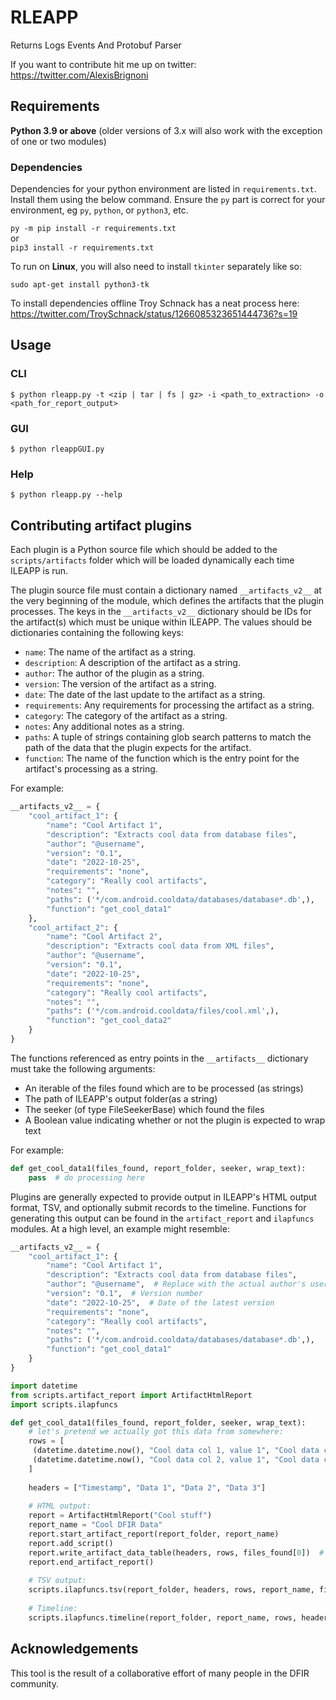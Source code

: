 # RLEAPP

Returns Logs Events And Protobuf Parser

If you want to contribute hit me up on twitter: https://twitter.com/AlexisBrignoni   

## Requirements

**Python 3.9 or above** (older versions of 3.x will also work with the exception of one or two modules)

### Dependencies

Dependencies for your python environment are listed in `requirements.txt`. Install them using the below command. Ensure the `py` part is correct for your environment, eg `py`, `python`, or `python3`, etc. 

`py -m pip install -r requirements.txt`  
or  
 `pip3 install -r requirements.txt`

To run on **Linux**, you will also need to install `tkinter` separately like so:

`sudo apt-get install python3-tk`

To install dependencies offline Troy Schnack has a neat process here:
https://twitter.com/TroySchnack/status/1266085323651444736?s=19

## Usage

### CLI

```
$ python rleapp.py -t <zip | tar | fs | gz> -i <path_to_extraction> -o <path_for_report_output>
```

### GUI

```
$ python rleappGUI.py 
```

### Help

```
$ python rleapp.py --help
```

## Contributing artifact plugins

Each plugin is a Python source file which should be added to the `scripts/artifacts` folder which will be loaded dynamically each time ILEAPP is run.

The plugin source file must contain a dictionary named `__artifacts_v2__` at the very beginning of the module, which defines the artifacts that the plugin processes. The keys in the `__artifacts_v2__` dictionary should be IDs for the artifact(s) which must be unique within ILEAPP. The values should be dictionaries containing the following keys:

- `name`: The name of the artifact as a string.
- `description`: A description of the artifact as a string.
- `author`: The author of the plugin as a string.
- `version`: The version of the artifact as a string.
- `date`: The date of the last update to the artifact as a string.
- `requirements`: Any requirements for processing the artifact as a string.
- `category`: The category of the artifact as a string.
- `notes`: Any additional notes as a string.
- `paths`: A tuple of strings containing glob search patterns to match the path of the data that the plugin expects for the artifact.
- `function`: The name of the function which is the entry point for the artifact's processing as a string.

For example:

```python
__artifacts_v2__ = {
    "cool_artifact_1": {
        "name": "Cool Artifact 1",
        "description": "Extracts cool data from database files",
        "author": "@username",
        "version": "0.1",
        "date": "2022-10-25",
        "requirements": "none",
        "category": "Really cool artifacts",
        "notes": "",
        "paths": ('*/com.android.cooldata/databases/database*.db',),
        "function": "get_cool_data1"
    },
    "cool_artifact_2": {
        "name": "Cool Artifact 2",
        "description": "Extracts cool data from XML files",
        "author": "@username",
        "version": "0.1",
        "date": "2022-10-25",
        "requirements": "none",
        "category": "Really cool artifacts",
        "notes": "",
        "paths": ('*/com.android.cooldata/files/cool.xml',),
        "function": "get_cool_data2"
    }
}
```

The functions referenced as entry points in the `__artifacts__` dictionary must take the following arguments:

* An iterable of the files found which are to be processed (as strings)
* The path of ILEAPP's output folder(as a string)
* The seeker (of type FileSeekerBase) which found the files
* A Boolean value indicating whether or not the plugin is expected to wrap text

For example:

```python
def get_cool_data1(files_found, report_folder, seeker, wrap_text):
    pass  # do processing here
```

Plugins are generally expected to provide output in ILEAPP's HTML output format, TSV, and optionally submit records to 
the timeline. Functions for generating this output can be found in the `artifact_report` and `ilapfuncs` modules. 
At a high level, an example might resemble:

```python
__artifacts_v2__ = {
    "cool_artifact_1": {
        "name": "Cool Artifact 1",
        "description": "Extracts cool data from database files",
        "author": "@username",  # Replace with the actual author's username or name
        "version": "0.1",  # Version number
        "date": "2022-10-25",  # Date of the latest version
        "requirements": "none",
        "category": "Really cool artifacts",
        "notes": "",
        "paths": ('*/com.android.cooldata/databases/database*.db',),
        "function": "get_cool_data1"
    }
}

import datetime
from scripts.artifact_report import ArtifactHtmlReport
import scripts.ilapfuncs

def get_cool_data1(files_found, report_folder, seeker, wrap_text):
    # let's pretend we actually got this data from somewhere:
    rows = [
     (datetime.datetime.now(), "Cool data col 1, value 1", "Cool data col 1, value 2", "Cool data col 1, value 3"),
     (datetime.datetime.now(), "Cool data col 2, value 1", "Cool data col 2, value 2", "Cool data col 2, value 3"),
    ]
    
    headers = ["Timestamp", "Data 1", "Data 2", "Data 3"]
    
    # HTML output:
    report = ArtifactHtmlReport("Cool stuff")
    report_name = "Cool DFIR Data"
    report.start_artifact_report(report_folder, report_name)
    report.add_script()
    report.write_artifact_data_table(headers, rows, files_found[0])  # assuming only the first file was processed
    report.end_artifact_report()
    
    # TSV output:
    scripts.ilapfuncs.tsv(report_folder, headers, rows, report_name, files_found[0])  # assuming first file only
    
    # Timeline:
    scripts.ilapfuncs.timeline(report_folder, report_name, rows, headers)

```

## Acknowledgements

This tool is the result of a collaborative effort of many people in the DFIR community.
